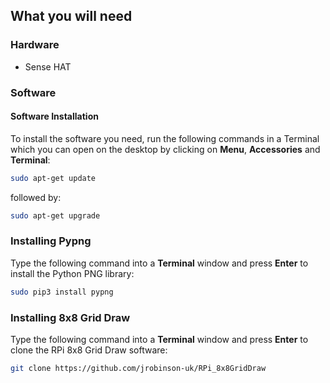 ## What you will need

### Hardware

* Sense HAT

### Software

#### Software Installation

To install the software you need, run the following commands in a Terminal which you can open on the desktop by clicking on **Menu**, **Accessories** and **Terminal**:

```bash
sudo apt-get update
```

followed by:

```bash
sudo apt-get upgrade
```

### Installing Pypng

Type the following command into a **Terminal** window and press **Enter** to install the Python PNG library:

```bash
sudo pip3 install pypng
```

### Installing 8x8 Grid Draw

Type the following command into a **Terminal** window and press **Enter** to clone the RPi 8x8 Grid Draw software:

```bash
git clone https://github.com/jrobinson-uk/RPi_8x8GridDraw
```


